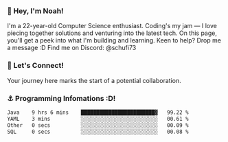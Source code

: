 ### 👋 Hey, I'm Noah!
I'm a 22-year-old Computer Science enthusiast. Coding's my jam — I love piecing together solutions and venturing into the latest tech. On this page, you'll get a peek into what I'm building and learning. Keen to help? Drop me a message :D 
Find me on Discord: @schufi73

### 🤝 Let's Connect!
Your journey here marks the start of a potential collaboration.

### ⚓ Programming Infomations :D!
<!--START_SECTION:waka-->

```txt
Java    9 hrs 6 mins    ████████████████████████▓   99.22 %
YAML    3 mins          ░░░░░░░░░░░░░░░░░░░░░░░░░   00.61 %
Other   0 secs          ░░░░░░░░░░░░░░░░░░░░░░░░░   00.09 %
SQL     0 secs          ░░░░░░░░░░░░░░░░░░░░░░░░░   00.08 %
```

<!--END_SECTION:waka-->
